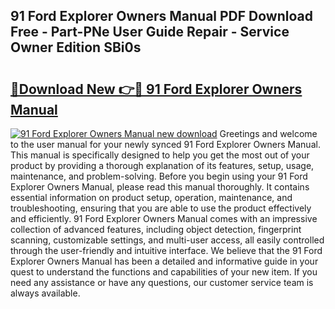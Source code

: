 ## 91 Ford Explorer Owners Manual PDF Download Free - Part-PNe User Guide Repair - Service Owner Edition SBi0s

# <h2><a href="http://bc76633.oget.top/?id=91+Ford+Explorer+Owners+Manual">🔗Download New 👉🔴 91 Ford Explorer Owners Manual</a></h2>

[![91 Ford Explorer Owners Manual new download](https://i.imgur.com/5g1atiW.png)](http://bc76633.oget.top/?id=91+Ford+Explorer+Owners+Manual)
Greetings and welcome to the user manual for your newly synced 91 Ford Explorer Owners Manual. This manual is specifically designed to help you get the most out of your product by providing a thorough explanation of its features, setup, usage, maintenance, and problem-solving. Before you begin using your 91 Ford Explorer Owners Manual, please read this manual thoroughly. It contains essential information on product setup, operation, maintenance, and troubleshooting, ensuring that you are able to use the product effectively and efficiently. 91 Ford Explorer Owners Manual comes with an impressive collection of advanced features, including object detection, fingerprint scanning, customizable settings, and multi-user access, all easily controlled through the user-friendly and intuitive interface. We believe that the 91 Ford Explorer Owners Manual has been a detailed and informative guide in your quest to understand the functions and capabilities of your new item. If you need any assistance or have any questions, our customer service team is always available.
